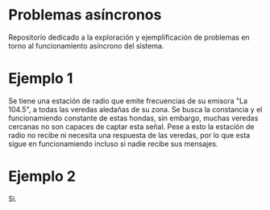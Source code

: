 # Problemas asíncronos

Repositorio dedicado a la exploración y ejemplificación de problemas en torno al funcionamiento asíncrono del sistema.

# Ejemplo 1

Se tiene una estación de radio que emite frecuencias de su emisora "La 104.5", a todas las veredas aledañas de su zona. Se busca la constancia y el
funcionamiendo constante de estas hondas, sin embargo, muchas veredas cercanas no son capaces de captar esta señal. Pese a esto la estación de radio
no recibe ni necesita una respuesta de las veredas, por lo que esta sigue en funcionamiendo incluso si nadie recibe sus mensajes.

# Ejemplo 2

Si.
